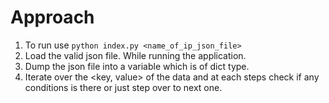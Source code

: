 Approach
===========
1. To run use `python index.py <name_of_ip_json_file>`
2. Load the valid json file. While running the application.
3. Dump the json file into a variable which is of dict type.
4. Iterate over the <key, value> of the data and at each steps check if any conditions is there or just step over to next one.